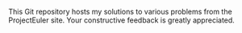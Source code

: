 This Git repository hosts my solutions to various problems from the ProjectEuler site.
Your constructive feedback is greatly appreciated.
